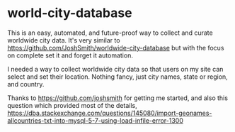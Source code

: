 # world-city-database
This is an easy, automated, and future-proof way to collect and curate worldwide city data. It's very similar to https://github.com/JoshSmith/worldwide-city-database but with the focus on complete set it and forget it automation.

I needed a way to collect worldwide city data so that users on my site can select and set their location. Nothing fancy, just city names, state or region, and country.

Thanks to https://github.com/joshsmith for getting me started, and also this question which provided most of the details, https://dba.stackexchange.com/questions/145080/import-geonames-allcountries-txt-into-mysql-5-7-using-load-infile-error-1300
